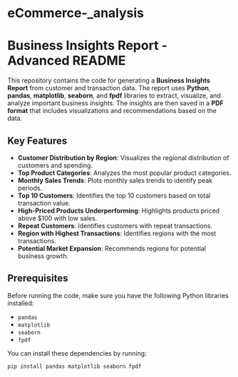 # eCommerce-_analysis
# Business Insights Report - Advanced README

This repository contains the code for generating a **Business Insights Report** from customer and transaction data. The report uses **Python**, **pandas**, **matplotlib**, **seaborn**, and **fpdf** libraries to extract, visualize, and analyze important business insights. The insights are then saved in a **PDF format** that includes visualizations and recommendations based on the data.

## Key Features
- **Customer Distribution by Region**: Visualizes the regional distribution of customers and spending.
- **Top Product Categories**: Analyzes the most popular product categories.
- **Monthly Sales Trends**: Plots monthly sales trends to identify peak periods.
- **Top 10 Customers**: Identifies the top 10 customers based on total transaction value.
- **High-Priced Products Underperforming**: Highlights products priced above $100 with low sales.
- **Repeat Customers**: Identifies customers with repeat transactions.
- **Region with Highest Transactions**: Identifies regions with the most transactions.
- **Potential Market Expansion**: Recommends regions for potential business growth.

## Prerequisites

Before running the code, make sure you have the following Python libraries installed:

- `pandas`
- `matplotlib`
- `seaborn`
- `fpdf`

You can install these dependencies by running:

```bash
pip install pandas matplotlib seaborn fpdf
